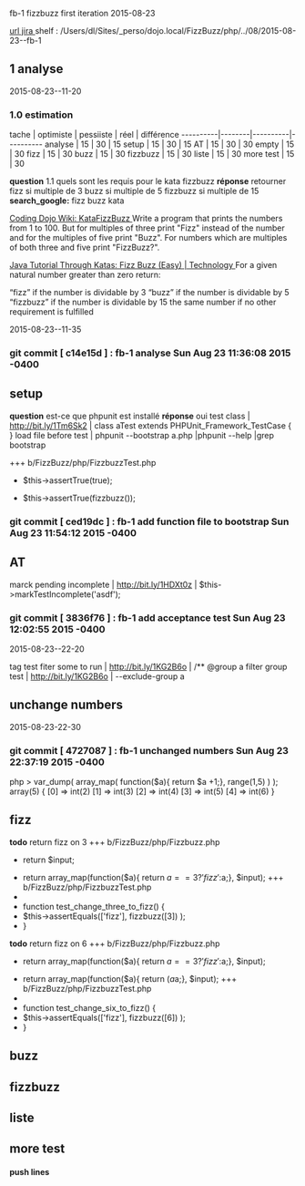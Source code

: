  fb-1 fizzbuzz first iteration 2015-08-23

[ url jira ](https://touspourun.atlassian.net/browse/fb-1)
shelf : /Users/dl/Sites/_perso/dojo.local/FizzBuzz/php/../08/2015-08-23--fb-1

## 1 analyse
  2015-08-23--11-20

### 1.0 estimation

  tache     | optimiste | pessiiste | réel | différence
  ----------|--------|----------|----------
  analyse   | 15     | 30       | 15
  setup     | 15     | 30       | 15
  AT        | 15     | 30          | 30
  empty     | 15     | 30
  fizz      | 15     | 30
  buzz    | 15     | 30
  fizzbuzz   | 15     | 30
  liste   | 15     | 30
  more test   | 15     | 30

__question__ 1.1 quels sont les requis pour le kata fizzbuzz __réponse__ retourner fizz si multiple de 3 buzz si multiple de 5 fizzbuzz si multiple de 15
  __search_google:__ fizz buzz kata

[ Coding Dojo Wiki: KataFizzBuzz ](http://codingdojo.org/cgi-bin/index.pl?KataFizzBuzz)
Write a program that prints the numbers from 1 to 100. But for multiples of three print "Fizz" instead of the number and for the multiples of five print "Buzz". For numbers which are multiples of both three and five print "FizzBuzz?".

[ Java Tutorial Through Katas: Fizz Buzz (Easy) | Technology ](http://technologyconversations.com/2014/03/12/java-tutorial-through-katas-fizz-buzz-easy/)
For a given natural number greater than zero return:

“fizz” if the number is dividable by 3
“buzz” if the number is dividable by 5
“fizzbuzz” if the number is dividable by 15
the same number if no other requirement is fulfilled

  2015-08-23--11-35
### git commit [ c14e15d ] :  fb-1 analyse  Sun Aug 23 11:36:08 2015 -0400

## setup
__question__ est-ce que phpunit est installé __réponse__ oui
test class  |  http://bit.ly/1Tm6Sk2  |  class aTest extends PHPUnit_Framework_TestCase { }
load file before test | phpunit --bootstrap a.php |phpunit --help |grep bootstrap

+++ b/FizzBuzz/php/FizzbuzzTest.php
-    $this->assertTrue(true);
+    $this->assertTrue(fizzbuzz());
### git commit [ ced19dc ] :  fb-1 add function file to bootstrap  Sun Aug 23 11:54:12 2015 -0400
##  AT

marck pending incomplete  |  http://bit.ly/1HDXt0z  |  $this->markTestIncomplete('asdf');

### git commit [ 3836f76 ] :  fb-1 add acceptance test  Sun Aug 23 12:02:55 2015 -0400

2015-08-23--22-20

tag test fiter some to run | http://bit.ly/1KG2B6o | /** @group a
filter group test | http://bit.ly/1KG2B6o | --exclude-group a

##  unchange numbers
2015-08-23-22-30
### git commit [ 4727087 ] :  fb-1 unchanged numbers  Sun Aug 23 22:37:19 2015 -0400

php > var_dump( array_map( function($a){ return $a +1;}, range(1,5) )  );
array(5) {
    [0] =>
      int(2)
        [1] =>
          int(3)
            [2] =>
              int(4)
                [3] =>
                  int(5)
                    [4] =>
                      int(6)
}

##  fizz
__todo__ return fizz on 3
+++ b/FizzBuzz/php/Fizzbuzz.php
-  return $input;
+  return array_map(function($a){ return $a == 3 ?'fizz':$a;}, $input);
+++ b/FizzBuzz/php/FizzbuzzTest.php
+
+  function test_change_three_to_fizz() {
+    $this->assertEquals(['fizz'], fizzbuzz([3]) );
+  }

__todo__ return fizz on 6
+++ b/FizzBuzz/php/Fizzbuzz.php
-  return array_map(function($a){ return $a == 3 ?'fizz':$a;}, $input);
+  return array_map(function($a){ return ($a % 3 === 0) ?'fizz':$a;}, $input);
+++ b/FizzBuzz/php/FizzbuzzTest.php
+
+  function test_change_six_to_fizz() {
+    $this->assertEquals(['fizz'], fizzbuzz([6]) );
+  }
##  buzz
##  fizzbuzz
##  liste
##  more test

#### push lines ####

